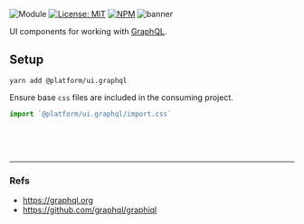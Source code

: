 ![Module](https://img.shields.io/badge/%40platform-ui.graphql-%23EA4E7E.svg)
[![License: MIT](https://img.shields.io/badge/license-MIT-blue.svg)](https://opensource.org/licenses/MIT)
[![NPM](https://img.shields.io/npm/v/@platform/ui.graphql.svg?colorB=blue&style=flat)](https://www.npmjs.com/package/@platform/ui.graphql)
![banner](https://user-images.githubusercontent.com/185555/54957676-4f07d180-4fb8-11e9-9cfe-5b675dc0c33c.png)


UI components for working with [GraphQL](https://graphql.org/).

## Setup

    yarn add @platform/ui.graphql

Ensure base `css` files are included in the consuming project.

``` typescript
import `@platform/ui.graphql/import.css`
```


<p>&nbsp;<p>
<p>&nbsp;<p>

---

### Refs
- https://graphql.org
- https://github.com/graphql/graphiql
